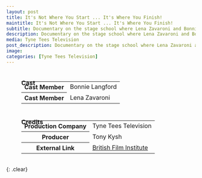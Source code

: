 ```yaml
---
layout: post
title: It's Not Where You Start ... It's Where You Finish!
maintitle: It's Not Where You Start ... It's Where You Finish!
subtitle: Documentary on the stage school where Lena Zavaroni and Bonnie Langford Started
description: Documentary on the stage school where Lena Zavaroni and Bonnie Langford Started
media: Tyne Tees Television
post_description: Documentary on the stage school where Lena Zavaroni and Bonnie Langford Started
image: 
categories: [Tyne Tees Television]
---
```


<figure class="fig3">
<figcaption>
<h3>Cast</h3>
</figcaption>
<table style="width:100%;">
<tr><th>Cast Member</th><td>Bonnie Langford</td></tr>
<tr><th>Cast Member</th><td>Lena Zavaroni</td></tr>
</table>
</figure>

<figure class="fig3">
<figcaption>
<h3>Credits</h3>
</figcaption>
<table style="width:100%;">
<tr><th>Production Company</th><td>Tyne Tees Television</td></tr>
<tr><th>Producer</th><td>Tony Kysh</td></tr>
<tr><th>External Link</th><td><a href="https://www2.bfi.org.uk/films-tv-people/4ce2b72feb785">British Film Institute</a></td></tr>
</table>
</figure>

<br />{: .clear}

<style>
.dt-published {display: none;}
.post-meta:after {content: "Original broadcast day unknown repeated on 3 March 1995";}
.height-adjust1 {width:auto; height:350px;}
.height-adjust2 {width:auto; height:307px;}

.fig1 {float:left; width:49%;}

.fig2 {float:right; width:49%;}

figcaption {float:right; width:100%;}

@media screen and (orientation:portrait) {
.fig1, .fig2 {float:left; width:100%;}
figcaption {float:left; width:100%; margin-bottom: -30px;}
}
</style>

